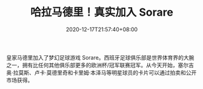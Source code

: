 ﻿---
title: "哈拉马德里！真实加入 Sorare"
date: 2020-12-17T21:57:40+08:00
lastmod: 2020-12-17T16:45:40+08:00
draft: false
authors: ["Robin"]
description: "皇家马德里加入了梦幻足球游戏 Sorare。西班牙足球俱乐部是世界体育界的大腕之一，拥有比任何其他俱乐部更多的欧洲杯/冠军联赛冠军。从今天开始，塞尔吉奥·拉莫斯、卢卡·莫德里奇和卡里姆·本泽马等明星球员的卡片可以通过拍卖和公开市场获得。"
featuredImage: "hala-madrid-as-real-joins-sorare.png"
tags: ["Virtual World","虚拟世界","Play to Earn"]
categories: ["news"]
news: ["虚拟世界"]
weight: 
lightgallery: true
pinned: false
recommend: false
recommend1: false
---

皇家马德里加入了梦幻足球游戏 Sorare。西班牙足球俱乐部是世界体育界的大腕之一，拥有比任何其他俱乐部更多的欧洲杯/冠军联赛冠军。从今天开始，塞尔吉奥·拉莫斯、卢卡·莫德里奇和卡里姆·本泽马等明星球员的卡片可以通过拍卖和公开市场获得。

<!--more-->

